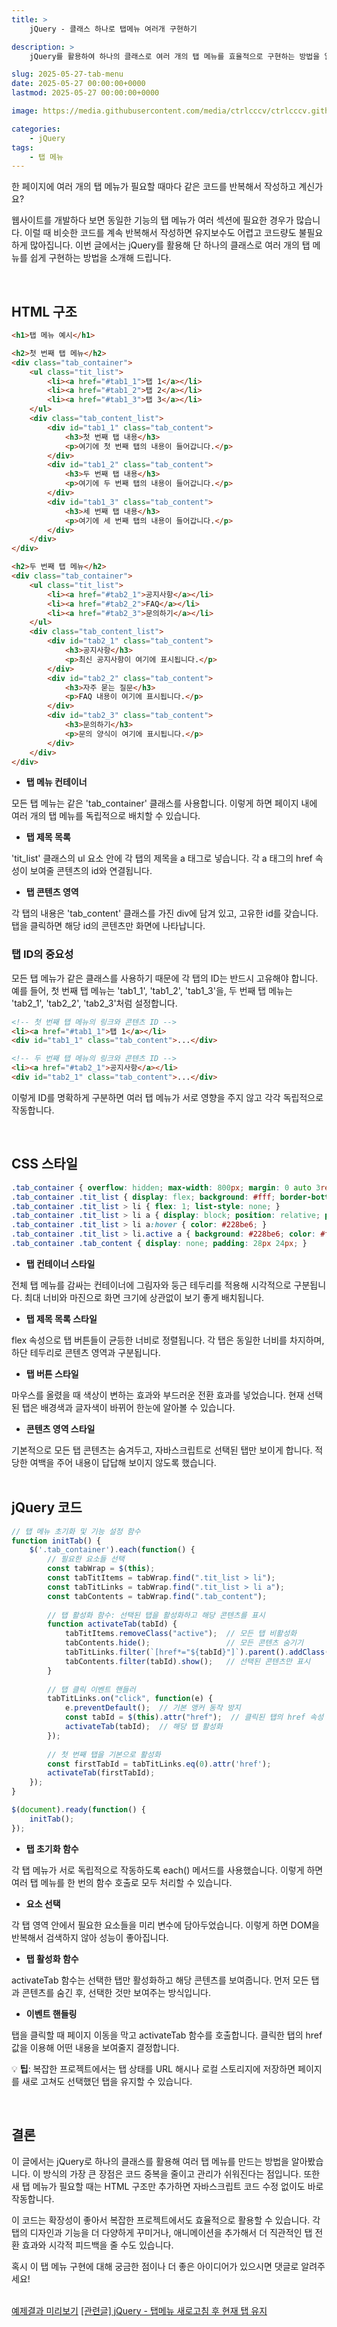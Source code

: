 ```yaml
---
title: >  
    jQuery - 클래스 하나로 탭메뉴 여러개 구현하기

description: >  
    jQuery를 활용하여 하나의 클래스로 여러 개의 탭 메뉴를 효율적으로 구현하는 방법을 알아봅니다.

slug: 2025-05-27-tab-menu
date: 2025-05-27 00:00:00+0000
lastmod: 2025-05-27 00:00:00+0000

image: https://media.githubusercontent.com/media/ctrlcccv/ctrlcccv.github.io/master/assets/img/post/2025-05-27-tab-menu.webp

categories:
    - jQuery
tags:
    - 탭 메뉴
---
```


한 페이지에 여러 개의 탭 메뉴가 필요할 때마다 같은 코드를 반복해서 작성하고 계신가요?

웹사이트를 개발하다 보면 동일한 기능의 탭 메뉴가 여러 섹션에 필요한 경우가 많습니다. 이럴 때 비슷한 코드를 계속 반복해서 작성하면 유지보수도 어렵고 코드량도 불필요하게 많아집니다. 이번 글에서는 jQuery를 활용해 단 하나의 클래스로 여러 개의 탭 메뉴를 쉽게 구현하는 방법을 소개해 드립니다.

<div class="ads_wrap">
<ins class="adsbygoogle"
     style="display:block; text-align:center;"
     data-ad-layout="in-article"
     data-ad-format="fluid"
     data-ad-client="ca-pub-8535540836842352"
     data-ad-slot="2974559225"></ins>
<script>
     (adsbygoogle = window.adsbygoogle || []).push({});
</script>
</div>

<br>

## HTML 구조

```html
<h1>탭 메뉴 예시</h1>

<h2>첫 번째 탭 메뉴</h2>
<div class="tab_container">
    <ul class="tit_list">
        <li><a href="#tab1_1">탭 1</a></li>
        <li><a href="#tab1_2">탭 2</a></li>
        <li><a href="#tab1_3">탭 3</a></li>
    </ul>
    <div class="tab_content_list">
        <div id="tab1_1" class="tab_content">
            <h3>첫 번째 탭 내용</h3>
            <p>여기에 첫 번째 탭의 내용이 들어갑니다.</p>
        </div>
        <div id="tab1_2" class="tab_content">
            <h3>두 번째 탭 내용</h3>
            <p>여기에 두 번째 탭의 내용이 들어갑니다.</p>
        </div>
        <div id="tab1_3" class="tab_content">
            <h3>세 번째 탭 내용</h3>
            <p>여기에 세 번째 탭의 내용이 들어갑니다.</p>
        </div>
    </div>
</div>

<h2>두 번째 탭 메뉴</h2>
<div class="tab_container">
    <ul class="tit_list">
        <li><a href="#tab2_1">공지사항</a></li>
        <li><a href="#tab2_2">FAQ</a></li>
        <li><a href="#tab2_3">문의하기</a></li>
    </ul>
    <div class="tab_content_list">
        <div id="tab2_1" class="tab_content">
            <h3>공지사항</h3>
            <p>최신 공지사항이 여기에 표시됩니다.</p>
        </div>
        <div id="tab2_2" class="tab_content">
            <h3>자주 묻는 질문</h3>
            <p>FAQ 내용이 여기에 표시됩니다.</p>
        </div>
        <div id="tab2_3" class="tab_content">
            <h3>문의하기</h3>
            <p>문의 양식이 여기에 표시됩니다.</p>
        </div>
    </div>
</div>
```

* **탭 메뉴 컨테이너**  
<span class="txt">
모든 탭 메뉴는 같은 'tab_container' 클래스를 사용합니다.  
이렇게 하면 페이지 내에 여러 개의 탭 메뉴를 독립적으로 배치할 수 있습니다.
</span>

* **탭 제목 목록**  
<span class="txt">
'tit_list' 클래스의 ul 요소 안에 각 탭의 제목을 a 태그로 넣습니다.  
각 a 태그의 href 속성이 보여줄 콘텐츠의 id와 연결됩니다.
</span>

* **탭 콘텐츠 영역**  
<span class="txt">
각 탭의 내용은 'tab_content' 클래스를 가진 div에 담겨 있고, 고유한 id를 갖습니다.  
탭을 클릭하면 해당 id의 콘텐츠만 화면에 나타납니다.
</span>

<br>

### 탭 ID의 중요성

모든 탭 메뉴가 같은 클래스를 사용하기 때문에 각 탭의 ID는 반드시 고유해야 합니다. 예를 들어, 첫 번째 탭 메뉴는 'tab1_1', 'tab1_2', 'tab1_3'을, 두 번째 탭 메뉴는 'tab2_1', 'tab2_2', 'tab2_3'처럼 설정합니다.

```html
<!-- 첫 번째 탭 메뉴의 링크와 콘텐츠 ID -->
<li><a href="#tab1_1">탭 1</a></li>
<div id="tab1_1" class="tab_content">...</div>

<!-- 두 번째 탭 메뉴의 링크와 콘텐츠 ID -->
<li><a href="#tab2_1">공지사항</a></li>
<div id="tab2_1" class="tab_content">...</div>
```

이렇게 ID를 명확하게 구분하면 여러 탭 메뉴가 서로 영향을 주지 않고 각각 독립적으로 작동합니다.

<br>

## CSS 스타일

```css
.tab_container { overflow: hidden; max-width: 800px; margin: 0 auto 3rem; background: #fff; border: 1px solid rgba(0, 0, 0, 0.06); border-radius: 12px; box-shadow: 0 4px 20px rgba(0, 0, 0, 0.08); transition: all 0.3s ease; } 
.tab_container .tit_list { display: flex; background: #fff; border-bottom: 1px solid rgba(0, 0, 0, 0.06); } 
.tab_container .tit_list > li { flex: 1; list-style: none; } 
.tab_container .tit_list > li a { display: block; position: relative; padding: 16px 0; font-size: 1rem; font-weight: 500; color: #495057; text-align: center; text-decoration: none; transition: all 0.3s ease; } 
.tab_container .tit_list > li a:hover { color: #228be6; } 
.tab_container .tit_list > li.active a { background: #228be6; color: #fff; } 
.tab_container .tab_content { display: none; padding: 28px 24px; } 
```

* **탭 컨테이너 스타일**  
<span class="txt">
전체 탭 메뉴를 감싸는 컨테이너에 그림자와 둥근 테두리를 적용해 시각적으로 구분됩니다.  
최대 너비와 마진으로 화면 크기에 상관없이 보기 좋게 배치됩니다.
</span>

* **탭 제목 목록 스타일**  
<span class="txt">
flex 속성으로 탭 버튼들이 균등한 너비로 정렬됩니다.  
각 탭은 동일한 너비를 차지하며, 하단 테두리로 콘텐츠 영역과 구분됩니다.
</span>

* **탭 버튼 스타일**  
<span class="txt">
마우스를 올렸을 때 색상이 변하는 효과와 부드러운 전환 효과를 넣었습니다.  
현재 선택된 탭은 배경색과 글자색이 바뀌어 한눈에 알아볼 수 있습니다.
</span>

* **콘텐츠 영역 스타일**  
<span class="txt">
기본적으로 모든 탭 콘텐츠는 숨겨두고, 자바스크립트로 선택된 탭만 보이게 합니다.  
적당한 여백을 주어 내용이 답답해 보이지 않도록 했습니다.
</span>

<div class="ads_wrap">
<ins class="adsbygoogle"
     style="display:block; text-align:center;"
     data-ad-layout="in-article"
     data-ad-format="fluid"
     data-ad-client="ca-pub-8535540836842352"
     data-ad-slot="2974559225"></ins>
<script>
     (adsbygoogle = window.adsbygoogle || []).push({});
</script>
</div>

<br>

## jQuery 코드

```js
// 탭 메뉴 초기화 및 기능 설정 함수
function initTab() {
    $('.tab_container').each(function() {
        // 필요한 요소들 선택
        const tabWrap = $(this);
        const tabTitItems = tabWrap.find(".tit_list > li");
        const tabTitLinks = tabWrap.find(".tit_list > li a");
        const tabContents = tabWrap.find(".tab_content");
        
        // 탭 활성화 함수: 선택된 탭을 활성화하고 해당 콘텐츠를 표시
        function activateTab(tabId) {
            tabTitItems.removeClass("active");  // 모든 탭 비활성화
            tabContents.hide();                 // 모든 콘텐츠 숨기기
            tabTitLinks.filter(`[href*="${tabId}"]`).parent().addClass("active");  // 선택된 탭 활성화
            tabContents.filter(tabId).show();   // 선택된 콘텐츠만 표시
        }
        
        // 탭 클릭 이벤트 핸들러
        tabTitLinks.on("click", function(e) {
            e.preventDefault();  // 기본 앵커 동작 방지
            const tabId = $(this).attr("href");  // 클릭된 탭의 href 속성 값 가져오기
            activateTab(tabId);  // 해당 탭 활성화
        });
        
        // 첫 번째 탭을 기본으로 활성화
        const firstTabId = tabTitLinks.eq(0).attr('href');
        activateTab(firstTabId);
    });
}

$(document).ready(function() {
    initTab();
});
```

* **탭 초기화 함수**  
<span class="txt">
각 탭 메뉴가 서로 독립적으로 작동하도록 each() 메서드를 사용했습니다.  
이렇게 하면 여러 탭 메뉴를 한 번의 함수 호출로 모두 처리할 수 있습니다.
</span>

* **요소 선택**  
<span class="txt">
각 탭 영역 안에서 필요한 요소들을 미리 변수에 담아두었습니다.  
이렇게 하면 DOM을 반복해서 검색하지 않아 성능이 좋아집니다.
</span>

* **탭 활성화 함수**  
<span class="txt">
activateTab 함수는 선택한 탭만 활성화하고 해당 콘텐츠를 보여줍니다.  
먼저 모든 탭과 콘텐츠를 숨긴 후, 선택한 것만 보여주는 방식입니다.
</span>

* **이벤트 핸들링**  
<span class="txt">
탭을 클릭할 때 페이지 이동을 막고 activateTab 함수를 호출합니다.  
클릭한 탭의 href 값을 이용해 어떤 내용을 보여줄지 결정합니다.
</span>

<br>

💡 **팁**: 복잡한 프로젝트에서는 탭 상태를 URL 해시나 로컬 스토리지에 저장하면 페이지를 새로 고쳐도 선택했던 탭을 유지할 수 있습니다.

<br>

## 결론

이 글에서는 jQuery로 하나의 클래스를 활용해 여러 탭 메뉴를 만드는 방법을 알아봤습니다. 이 방식의 가장 큰 장점은 코드 중복을 줄이고 관리가 쉬워진다는 점입니다. 또한 새 탭 메뉴가 필요할 때는 HTML 구조만 추가하면 자바스크립트 코드 수정 없이도 바로 작동합니다.

이 코드는 확장성이 좋아서 복잡한 프로젝트에서도 효율적으로 활용할 수 있습니다. 각 탭의 디자인과 기능을 더 다양하게 꾸미거나, 애니메이션을 추가해서 더 직관적인 탭 전환 효과와 시각적 피드백을 줄 수도 있습니다.

혹시 이 탭 메뉴 구현에 대해 궁금한 점이나 더 좋은 아이디어가 있으시면 댓글로 알려주세요! 

<br>

<div class="btn_wrap">
    <a href="https://ctrlcccv.github.io/ctrlcccv-demo/2025-05-27-tab-menu/">예제결과 미리보기</a>
    <a href="/code/2023-07-05-tab-refresh//">[관련글] jQuery - 탭메뉴 새로고침 후 현재 탭 유지</a>
</div>
